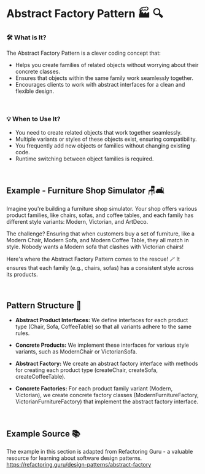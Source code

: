 # Abstract Factory Pattern 🏭 🔍

### 🛠️ What is It? 

The Abstract Factory Pattern is a clever coding concept that:

- Helps you create families of related objects without worrying about their concrete classes.
- Ensures that objects within the same family work seamlessly together.
- Encourages clients to work with abstract interfaces for a clean and flexible design.

<br>

### 💡 When to Use It?

- You need to create related objects that work together seamlessly.
- Multiple variants or styles of these objects exist, ensuring compatibility.
- You frequently add new objects or families without changing existing code.
- Runtime switching between object families is required.

<br>

## Example - Furniture Shop Simulator 🪑🛋️

Imagine you're building a furniture shop simulator. Your shop offers various product families, like chairs, sofas, and coffee tables, and each family has different style variants: Modern, Victorian, and ArtDeco. 

The challenge? Ensuring that when customers buy a set of furniture, like a Modern Chair, Modern Sofa, and Modern Coffee Table, they all match in style. Nobody wants a Modern sofa that clashes with Victorian chairs!

Here's where the Abstract Factory Pattern comes to the rescue! 🪄 It ensures that each family (e.g., chairs, sofas) has a consistent style across its products.

<br>

## Pattern Structure 🧩

- **Abstract Product Interfaces:** We define interfaces for each product type (Chair, Sofa, CoffeeTable) so that all variants adhere to the same rules.

- **Concrete Products:** We implement these interfaces for various style variants, such as ModernChair or VictorianSofa.

- **Abstract Factory:** We create an abstract factory interface with methods for creating each product type (createChair, createSofa, createCoffeeTable).

- **Concrete Factories:** For each product family variant (Modern, Victorian), we create concrete factory classes (ModernFurnitureFactory, VictorianFurnitureFactory) that implement the abstract factory interface.

<br>

## Example Source 📚
The example in this section is adapted from Refactoring Guru - a valuable resource for learning about software design patterns.
https://refactoring.guru/design-patterns/abstract-factory
